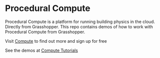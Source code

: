 # Procedural Compute
Procedural Compute is a platform for running building physics in the cloud. Directly from Grasshopper. 
This repo contains demos of how to work with Procedural Compute from Grasshopper.
 
Visit [Compute](https://compute.procedural.build/?github=demos) to find out more and sign up for free

See the demos at [Compute Tutorials](https://compute.procedural.build/tutorials/?github=demos)
